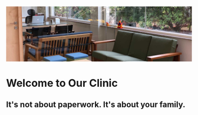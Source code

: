 ![Generic clinic exterior](clinic-2000x594.jpg)
# Welcome to Our Clinic
## It's not about paperwork. It's about your family.
